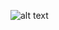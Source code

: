 ![alt text]([http://url/to/img.png](https://github.com/iKlubin/Sounds_Collection_PHP/blob/main/img.png)https://github.com/iKlubin/Sounds_Collection_PHP/blob/main/img.png)
